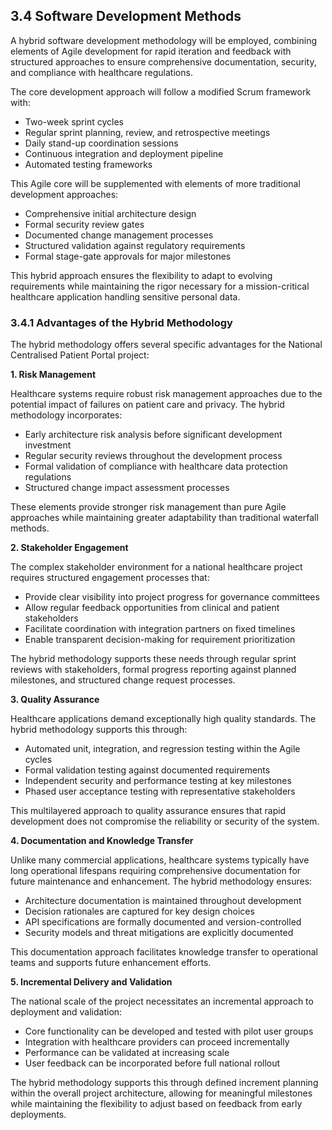 
## 3.4 Software Development Methods

A hybrid software development methodology will be employed, combining elements of Agile development for rapid iteration and feedback with structured approaches to ensure comprehensive documentation, security, and compliance with healthcare regulations.

The core development approach will follow a modified Scrum framework with:

- Two-week sprint cycles
- Regular sprint planning, review, and retrospective meetings
- Daily stand-up coordination sessions
- Continuous integration and deployment pipeline
- Automated testing frameworks

This Agile core will be supplemented with elements of more traditional development approaches:

- Comprehensive initial architecture design
- Formal security review gates
- Documented change management processes
- Structured validation against regulatory requirements
- Formal stage-gate approvals for major milestones

This hybrid approach ensures the flexibility to adapt to evolving requirements while maintaining the rigor necessary for a mission-critical healthcare application handling sensitive personal data.

### 3.4.1 Advantages of the Hybrid Methodology

The hybrid methodology offers several specific advantages for the National Centralised Patient Portal project:

**1\. Risk Management**

Healthcare systems require robust risk management approaches due to the potential impact of failures on patient care and privacy. The hybrid methodology incorporates:

- Early architecture risk analysis before significant development investment
- Regular security reviews throughout the development process
- Formal validation of compliance with healthcare data protection regulations
- Structured change impact assessment processes

These elements provide stronger risk management than pure Agile approaches while maintaining greater adaptability than traditional waterfall methods.

**2\. Stakeholder Engagement**

The complex stakeholder environment for a national healthcare project requires structured engagement processes that:

- Provide clear visibility into project progress for governance committees
- Allow regular feedback opportunities from clinical and patient stakeholders
- Facilitate coordination with integration partners on fixed timelines
- Enable transparent decision-making for requirement prioritization

The hybrid methodology supports these needs through regular sprint reviews with stakeholders, formal progress reporting against planned milestones, and structured change request processes.

**3\. Quality Assurance**

Healthcare applications demand exceptionally high quality standards. The hybrid methodology supports this through:

- Automated unit, integration, and regression testing within the Agile cycles
- Formal validation testing against documented requirements
- Independent security and performance testing at key milestones
- Phased user acceptance testing with representative stakeholders

This multilayered approach to quality assurance ensures that rapid development does not compromise the reliability or security of the system.

**4\. Documentation and Knowledge Transfer**

Unlike many commercial applications, healthcare systems typically have long operational lifespans requiring comprehensive documentation for future maintenance and enhancement. The hybrid methodology ensures:

- Architecture documentation is maintained throughout development
- Decision rationales are captured for key design choices
- API specifications are formally documented and version-controlled
- Security models and threat mitigations are explicitly documented

This documentation approach facilitates knowledge transfer to operational teams and supports future enhancement efforts.

**5\. Incremental Delivery and Validation**

The national scale of the project necessitates an incremental approach to deployment and validation:

- Core functionality can be developed and tested with pilot user groups
- Integration with healthcare providers can proceed incrementally
- Performance can be validated at increasing scale
- User feedback can be incorporated before full national rollout

The hybrid methodology supports this through defined increment planning within the overall project architecture, allowing for meaningful milestones while maintaining the flexibility to adjust based on feedback from early deployments.